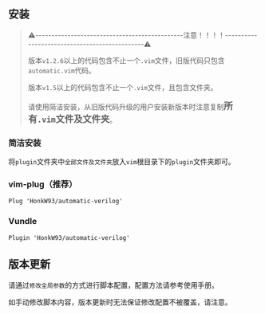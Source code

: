 ## 安装

> ⚠️----------------------------------------------注意！！！！----------------------------------------------⚠️
>
> 版本`v1.2.6`以上的代码包含不止一个`.vim`文件，旧版代码只包含`automatic.vim`代码。
>
> 版本`v1.5`以上的代码包含不止一个`.vim`文件，且包含文件夹。
>
> 请使用简洁安装，从旧版代码升级的用户安装新版本时注意复制<font size =4>**所有`.vim`文件及文件夹**</font>。

### 简洁安装


将`plugin`文件夹中`全部文件及文件夹`放入`vim`根目录下的`plugin`文件夹即可。

### vim-plug（推荐）


```
Plug 'HonkW93/automatic-verilog'
```

### Vundle

```
Plugin 'HonkW93/automatic-verilog'
```

## 版本更新


请通过`修改全局参数`的方式进行脚本配置，配置方法请参考使用手册。

如手动修改脚本内容，版本更新时无法保证修改配置不被覆盖，请注意。